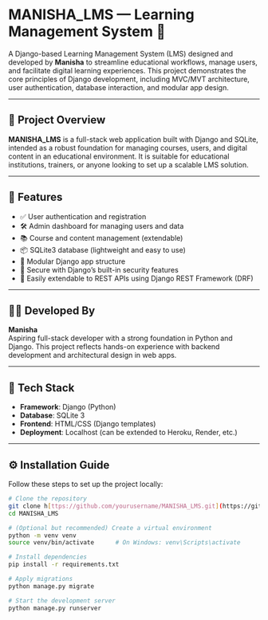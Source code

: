 # MANISHA_LMS — Learning Management System 🧠

A Django-based Learning Management System (LMS) designed and developed by **Manisha** to streamline educational workflows, manage users, and facilitate digital learning experiences. This project demonstrates the core principles of Django development, including MVC/MVT architecture, user authentication, database interaction, and modular app design.

---

## 📌 Project Overview

**MANISHA_LMS** is a full-stack web application built with Django and SQLite, intended as a robust foundation for managing courses, users, and digital content in an educational environment. It is suitable for educational institutions, trainers, or anyone looking to set up a scalable LMS solution.

---

## 🚀 Features

- ✅ User authentication and registration
- 🛠️ Admin dashboard for managing users and data
- 📚 Course and content management (extendable)
- 📦 SQLite3 database (lightweight and easy to use)
- 🧱 Modular Django app structure
- 🔐 Secure with Django’s built-in security features
- 🔗 Easily extendable to REST APIs using Django REST Framework (DRF)

---

## 👨‍💻 Developed By

**Manisha**  
Aspiring full-stack developer with a strong foundation in Python and Django. This project reflects hands-on experience with backend development and architectural design in web apps.

---

## 🧰 Tech Stack

- **Framework**: Django (Python)
- **Database**: SQLite 3
- **Frontend**: HTML/CSS (Django templates)
- **Deployment**: Localhost (can be extended to Heroku, Render, etc.)

---

## ⚙️ Installation Guide

Follow these steps to set up the project locally:

```bash
# Clone the repository
git clone h[ttps://github.com/yourusername/MANISHA_LMS.git](https://github.com/ManishaKumari-03/MANISHA12005.git)
cd MANISHA_LMS

# (Optional but recommended) Create a virtual environment
python -m venv venv
source venv/bin/activate      # On Windows: venv\Scripts\activate

# Install dependencies
pip install -r requirements.txt

# Apply migrations
python manage.py migrate

# Start the development server
python manage.py runserver
